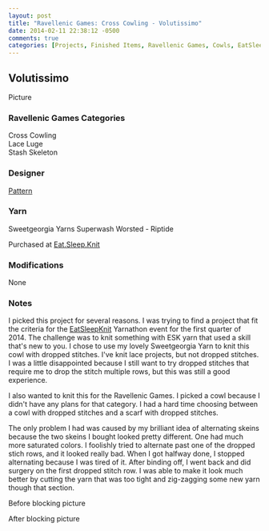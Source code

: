 ```yaml
---
layout: post
title: "Ravellenic Games: Cross Cowling - Volutissimo"
date: 2014-02-11 22:38:12 -0500
comments: true
categories: [Projects, Finished Items, Ravellenic Games, Cowls, EatSleepKnit, Stichosaurs]
---
```


## Volutissimo

Picture

### Ravellenic Games Categories
Cross Cowling  
Lace Luge  
Stash Skeleton  

### Designer
[Pattern](http://www.ravelry.com/patterns/library/volutissimo)

### Yarn
Sweetgeorgia Yarns Superwash Worsted - Riptide

Purchased at [Eat.Sleep.Knit](http://eatsleepknit.com)

### Modifications
None

### Notes
I picked this project for several reasons.  I was trying to find a project that fit the criteria
for the [EatSleepKnit](http://eatsleepknit.com) Yarnathon event for the first quarter of 2014.
The challenge was to knit something with ESK yarn that used a skill that's new to you.  I 
chose to use my lovely Sweetgeorgia Yarn to knit this cowl with dropped stitches.  I've knit
lace projects, but not dropped stitches.  I was a little disappointed because I still want
to try dropped stitches that require me to drop the stitch multiple rows, but this was still
a good experience.

I also wanted to knit this for the Ravellenic Games.  I picked a cowl because I didn't have 
any plans for that category.  I had a hard time choosing between a cowl with dropped stitches
and a scarf with dropped stitches.

The only problem I had was caused by my brilliant idea of alternating skeins because the two
skeins I bought looked pretty different.  One had much more saturated colors.  I foolishly
tried to alternate past one of the dropped stich rows, and it looked really bad.  When I got
halfway done, I stopped alternating because I was tired of it.  After binding off, I went back
and did surgery on the first dropped stitch row.  I was able to make it look much better by 
cutting the yarn that was too tight and zig-zagging some new yarn though that section.

Before blocking picture

After blocking picture
